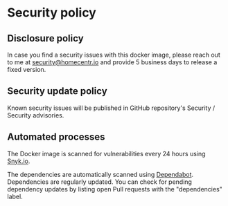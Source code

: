 # Security policy

## Disclosure policy

In case you find a security issues with this docker image, please reach out to me at security@homecentr.io and provide 5 business days to release a fixed version.

## Security update policy

Known security issues will be published in GitHub repository's Security / Security advisories.

## Automated processes

The Docker image is scanned for vulnerabilities every 24 hours using [Snyk.io](https://snyk.io/?b=a).

The dependencies are automatically scanned using [Dependabot](https://dependabot.com/). Dependencies are regularly updated. You can check for pending dependency updates by listing open Pull requests with the "dependencies" label.